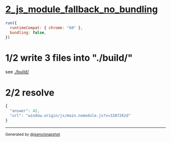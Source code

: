 # [2_js_module_fallback_no_bundling](../../script_type_module.test.mjs#L31)

```js
run({
  runtimeCompat: { chrome: "60" },
  bundling: false,
})
```

# 1/2 write 3 files into "./build/"

see [./build/](./build/)

# 2/2 resolve

```js
{
  "answer": 42,
  "url": "window.origin/js/main.nomodule.js?v=3287262d"
}
```

---

<sub>
  Generated by <a href="https://github.com/jsenv/core/tree/main/packages/independent/snapshot">@jsenv/snapshot</a>
</sub>
